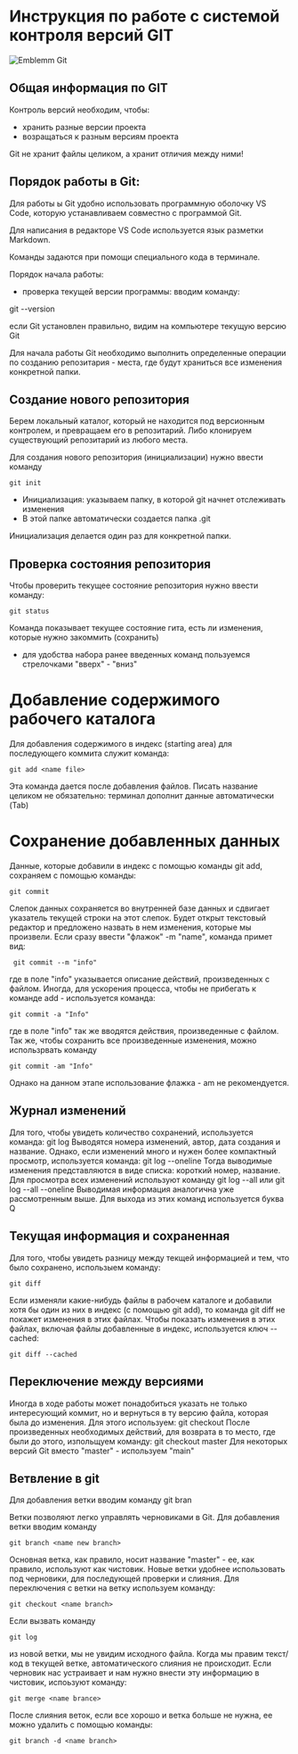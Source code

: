 # **Инструкция по работе с системой контроля версий GIT**


![Emblemm Git](logo_git.jpeg) 


## Общая информация по GIT

Контроль версий необходим, чтобы:

* хранить разные версии проекта
* возращаться к разным версиям проекта

Git  не хранит файлы целиком, а хранит отличия между ними!

## Порядок работы в Git:

Для работы ы Git удобно использовать программную оболочку VS Code, которую устанавливаем совместно с программой Git.

Для написания  в редакторе VS Code используется язык разметки Markdown.

Команды задаются при помощи специального кода в терминале.

Порядок начала работы:
 * проверка текущей версии программы: вводим команду:

  git --version

 если Git установлен правильно, видим на компьютере текущую версию Git

 Для начала работы Git необходимо выполнить определенные операции по созданию репозитария - места, где будут храниться все изменения конкретной папки.

## Создание нового репозитория

Берем локальный каталог, который не находится под версионным контролем, и превращаем его в репозитарий. Либо клонируем существующий репозитарий из любого места.

Для создания нового репозитория (инициализации) нужно ввести команду 

    git init

+ Инициализация: указываем папку, в которой git начнет отслеживать изменения 
+ В этой папке автоматически создается папка .git

Инициализация делается один раз для конкретной папки.

## Проверка состояния репозитория

Чтобы проверить текущее состояние репозитория нужно ввести команду:

    git status

Команда показывает текущее состояние гита, есть ли изменения, которые нужно закоммить (сохранить)

* для удобства набора ранее введенных команд пользуемся стрелочками "вверх" - "вниз"

 # Добавление содержимого рабочего каталога
 Для добавления содержимого в индекс (starting area)  для последующего коммита служит команда:

    git add <name file>

Эта команда дается после добавления файлов. Писать название целиком не обязательно: терминал дополнит данные автоматически (Tab)

# Сохранение добавленных данных 

Данные, которые добавили в индекс с помощью команды  git add, сохраняем с помощью команды:

    git commit 

Слепок данных сохраняется во внутренней базе данных и сдвигает указатель текущей строки на этот слепок.
Будет открыт текстовый редактор и предложено назвать в нем изменения, которые мы произвели. Если сразу ввести "флажок"  -m "name", команда примет вид:

     git commit --m "info"

где в поле "info" указывается описание действий, произведенных с файлом. 
Иногда, для ускорения процесса, чтобы не прибегать к команде add - используется команда:

    git commit -a "Info"

где в поле "info" так же вводятся действия, произведенные с файлом. 
Так же, чтобы сохранить все произведенные изменения, можно использрвать команду

    git commit -am "Info"
    
Однако на данном этапе использование флажка - am не рекомендуется.

## Журнал изменений

Для того, чтобы увидеть количество сохранений, используется команда:
    git log
Выводятся номера изменений, автор, дата создания и название.
Однако, если изменений много и нужен более компактный просмотр, используется команда: 
    git log --oneline
Тогда выводимые изменения представляются в виде списка: короткий номер, название.
Для просмотра всех изменений используют команду 
    git log --all
или 
    git log --all --oneline
Выводимая информация аналогична уже рассмотренным выше.
Для выхода из этих команд используется буква Q

## Текущая информация и сохраненная

Для того, чтобы увидеть разницу между текщей информацией и тем, что было сохранено, использыем команду:

    git diff

Если изменяли какие-нибудь файлы в рабочем каталоге и добавили хотя бы один из них в индекс (с помощью git add), то команда git diff не покажет изменения в этих файлах. Чтобы показать изменения в этих файлах, включая файлы добавленные в индекс, используется ключ --cached:

    git diff --cached

    

## Переключение между версиями

Иногда в ходе работы может понадобиться указать не только интересующий коммит, но и вернуться в ту версию файла, которая была до изменения. Для этого используем:
    git checkout 
После произведенных необходимых действий, для возврата в то место, где были до этого, изпольщуем команду:
    git checkout master
Для некоторых версий Git вместо "master" - используем "main" 

## Ветвление в git

Для добавления ветки вводим команду 
    git bran
   
Ветки позволяют легко управлять черновиками в Git. Для добавления ветки вводим команду 

    git branch <name new branch>

Основная ветка, как правило, носит название "master" - ее, как правило, используют как чистовик. Новые ветки удобнее использовать под черновики, для последующей проверки и слияния. Для переключения с ветки на ветку используем команду:

    git checkout <name branch>

 Если вызвать команду 

    git log

из новой ветки, мы не увидим исходного файла. Когда мы правим текст/код в текущей ветке, автоматического слияния не происходит. Если черновик нас устраивает и нам нужно внести эту информацию в чистовик, испоьзуют команду:

    git merge <name brance>

После слияния веток, если все хорошо и ветка больше не нужна, ее можно удалить с помощью команды:

    git branch -d <name branch>

    